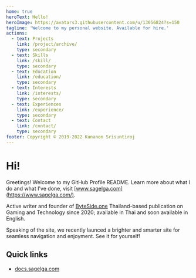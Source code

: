 ```yaml
---
home: true
heroText: Hello!
heroImage: https://avatars3.githubusercontent.com/u/13056824?s=150
tagline: 'Welcome to my personal website. Available for hire.'
actions:
  - text: Projects
    link: /project/archive/
    type: secondary
  - text: Skills
    link: /skill/
    type: secondary
  - text: Education
    link: /education/
    type: secondary
  - text: Interests
    link: /interests/
    type: secondary
  - text: Experiences
    link: /experience/
    type: secondary
  - text: Contact
    link: /contact/
    type: secondary
footer: Copyright © 2019-2022 Kunanon Srisuntiroj
---
```


# Hi!
Greetings! Welcome to my GitHub Profile README. Learn more about what I do and what I've done, visit [www.sagelga.com](https://www.sagelga.com/).

Active writer and founder of [ByteSide.one](https://byteside.one/th/) Thailand-based publication on Gaming and Technology since 2020; available in Thai and soon available in English.

Speaking of the site, we recently launced a brighter and smarter site for seamless navigation and enjoyment. See it for yourself!

## Quick links
- [docs.sagelga.com]()

